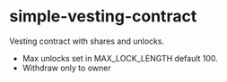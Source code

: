 # simple-vesting-contract

Vesting contract with shares and unlocks. 
- Max unlocks set in MAX_LOCK_LENGTH default 100.
- Withdraw only to owner